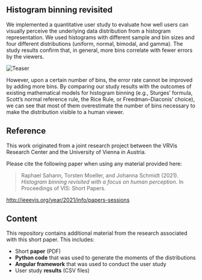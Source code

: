 ## Histogram binning revisited

We implemented a quantitative user study to evaluate how well users can visually perceive the underlying data distribution from a histogram representation. We used histograms with different sample and bin sizes and four different distributions (uniform, normal, bimodal, and gamma). The study results confirm that, in general, more bins correlate with fewer errors by the viewers.

![Teaser](https://johanna-schmidt.github.io/selective-angular-brushing/teaser.png)

However, upon a certain number of bins, the error rate cannot be improved by adding more bins. By comparing our study results with the outcomes of existing mathematical models for histogram binning (e.g., Sturges’ formula, Scott’s normal reference rule, the Rice Rule, or Freedman–Diaconis’ choice), we can see that most of them overestimate the number of bins necessary to make the distribution visible to a human viewer.

## Reference

This work originated from a joint research project between the VRVis Research Center and the University of Vienna in Austria.

Please cite the following paper when using any material provided here:

> Raphael Sahann, Torsten Moeller, and Johanna Schmidt (2021).
> *Histogram binning revisited with a focus on human perception*.
> In Proceedings of VIS: Short Papers.

http://ieeevis.org/year/2021/info/papers-sessions

## Content

This repository contains additional material from the research associated with this short paper. This includes:
* Short **paper** (PDF)
* **Python code** that was used to generate the moments of the distributions
* **Angular framework** that was used to conduct the user study
* User study **results** (CSV files)
